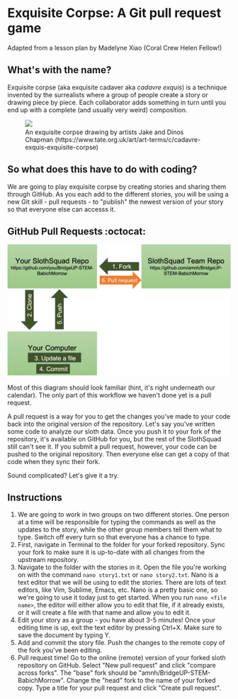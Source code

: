 # Exquisite Corpse: A Git pull request game

Adapted from a lesson plan by Madelyne Xiao (Coral Crew Helen Fellow!)

## What's with the name?

Exquisite corpse (aka exquisite cadaver aka *cadavre exquis*) is a technique invented by the surrealists where a group of people create a story or drawing piece by piece. Each collaborator adds something in turn until you end up with a complete (and usually very weird) composition.

<figure><img src='https://www.tate.org.uk/art/images/work/P/P78/P78459_9.jpg'><figcaption>An exquisite corpse drawing by artists Jake and Dinos Chapman (https://www.tate.org.uk/art/art-terms/c/cadavre-exquis-exquisite-corpse)</figcaption></figure>

## So what does this have to do with coding?

We are going to play exquisite corpse by creating stories and sharing them through GitHub. As you each add to the different stories, you will be using a new Git skill - pull requests - to "publish" the newest version of your story so that everyone else can accesss it.

## GitHub Pull Requests :octocat:

![alt text|10%](https://github.com/amnh/BridgeUP-STEM-BabichMorrow/blob/master/github_diagram2.png)

Most of this diagram should look familiar (hint, it's right underneath our calendar). The only part of this workflow we haven't done yet is a pull request.

A pull request is a way for you to get the changes you've made to your code back into the original version of the repository. Let's say you've written some code to analyze our sloth data. Once you push it to your fork of the repository, it's available on GitHub for you, but the rest of the SlothSquad still can't see it. If you submit a pull request, however, your code can be pushed to the original repository. Then everyone else can get a copy of that code when they sync their fork.

Sound complicated? Let's give it a try.

## Instructions

1. We are going to work in two groups on two different stories. One person at a time will be responsible for typing the commands as well as the updates to the story, while the other group members tell them what to type. Switch off every turn so that everyone has a chance to type.
2. First, navigate in Terminal to the folder for your forked repository. Sync your fork to make sure it is up-to-date with all changes from the upstream repository.
4. Navigate to the folder with the stories in it. Open the file you're working on with the command `nano story1.txt` or `nano story2.txt`. Nano is a text editor that we will be using to edit the stories. There are lots of text editors, like Vim, Sublime, Emacs, etc. Nano is a pretty basic one, so we're going to use it today just to get started. When you run `nano <file name>`, the editor will either allow you to edit that file, if it already exists, or it will create a file with that name and allow you to edit it.
5. Edit your story as a group - you have about 3-5 minutes! Once your editing time is up, exit the text editor by pressing Ctrl+X. Make sure to save the document by typing Y.
6. Add and commit the story file. Push the changes to the remote copy of the fork you've been editing.
7. Pull request time! Go to the online (remote) version of your forked sloth repository on GitHub. Select "New pull request" and click "compare across forks". The "base" fork should be "amnh/BridgeUP-STEM-BabichMorrow". Change the "head" fork to the name of your forked copy. Type a title for your pull request and click "Create pull request".

